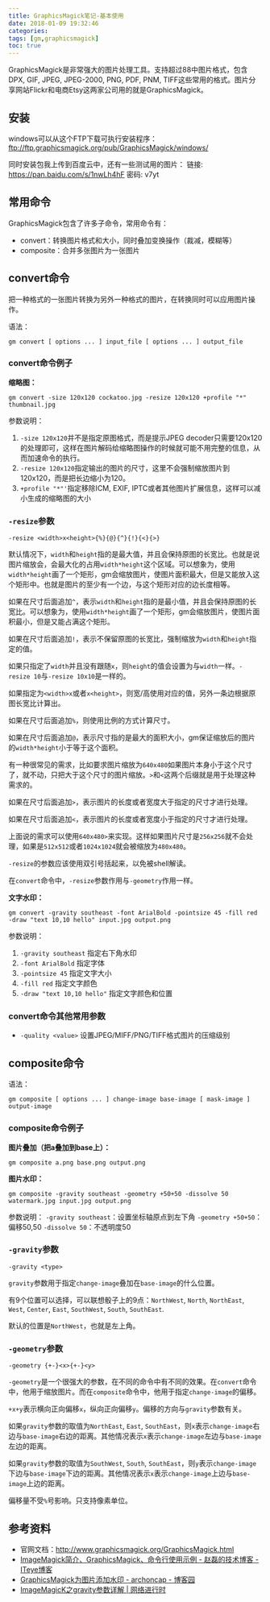 ```yaml
---
title: GraphicsMagick笔记-基本使用
date: 2018-01-09 19:32:46
categories:
tags: [gm,graphicsmagick]
toc: true
---
```


GraphicsMagick是非常强大的图片处理工具。支持超过88中图片格式，包含 DPX, GIF, JPEG, JPEG-2000, PNG, PDF, PNM, TIFF这些常用的格式。图片分享网站Flickr和电商Etsy这两家公司用的就是GraphicsMagick。

<!--more-->

## 安装

windows可以从这个FTP下载可执行安装程序：ftp://ftp.graphicsmagick.org/pub/GraphicsMagick/windows/

同时安装包我上传到百度云中，还有一些测试用的图片：
链接: https://pan.baidu.com/s/1nwLh4hF 密码: v7yt

## 常用命令

GraphicsMagick包含了许多子命令，常用命令有：
- convert：转换图片格式和大小，同时叠加变换操作（裁减，模糊等）
- composite：合并多张图片为一张图片

## convert命令
把一种格式的一张图片转换为另外一种格式的图片，在转换同时可以应用图片操作。

语法：

```
gm convert [ options ... ] input_file [ options ... ] output_file 
```

### convert命令例子

**缩略图：**

```
gm convert -size 120x120 cockatoo.jpg -resize 120x120 +profile "*" thumbnail.jpg
```

参数说明：
1. `-size 120x120`并不是指定原图格式，而是提示JPEG decoder只需要120x120的处理即可，这样在图片解码给缩略图操作的时候就可能不用完整的信息，从而加速命令的执行。
2. `-resize 120x120`指定输出的图片的尺寸，这里不会强制缩放图片到120x120，而是把长边缩小为120。
3. `+profile "*"'`指定移除ICM, EXIF, IPTC或者其他图片扩展信息，这样可以减小生成的缩略图的大小


### `-resize`参数

```
-resize <width>x<height>{%}{@}{^}{!}{<}{>}
```

默认情况下，`width`和`height`指的是最大值，并且会保持原图的长宽比。也就是说图片缩放会，会最大化的占用`width*height`这个区域。可以想象为，使用`width*height`画了一个矩形，gm会缩放图片，使图片面积最大，但是又能放入这个矩形中。也就是图片的至少有一个边，与这个矩形对应的边长度相等。

如果在尺寸后面追加`^`，表示`width`和`height`指的是最小值，并且会保持原图的长宽比。可以想象为，使用`width*height`画了一个矩形，gm会缩放图片，使图片面积最小，但是又能占满这个矩形。

如果在尺寸后面追加`!`，表示不保留原图的长宽比，强制缩放为`width`和`height`指定的值。

如果只指定了`width`并且没有跟随`x`，则`height`的值会设置为与`width`一样。`-resize 10`与`-resize 10x10`是一样的。

如果指定为`<width>x`或者`x<height>`，则宽/高使用对应的值，另外一条边根据原图长宽比计算出。

如果在尺寸后面追加`%`，则使用比例的方式计算尺寸。

如果在尺寸后面追加`@`，表示尺寸指的是最大的面积大小，gm保证缩放后的图片的`width*height`小于等于这个面积。

有一种很常见的需求，比如要求图片缩放为`640x480`如果图片本身小于这个尺寸了，就不动，只把大于这个尺寸的图片缩放。`>`和`<`这两个后缀就是用于处理这种需求的。

如果在尺寸后面追加`>`，表示图片的长度或者宽度大于指定的尺寸才进行处理。

如果在尺寸后面追加`<`，表示图片的长度或者宽度小于指定的尺寸才进行处理。

上面说的需求可以使用`640x480>`来实现。这样如果图片尺寸是`256x256`就不会处理，如果是`512x512`或者`1024x1024`就会被缩放为`480x480`。

`-resize`的参数应该使用双引号括起来，以免被shell解读。

在`convert`命令中，`-resize`参数作用与`-geometry`作用一样。

**文字水印：**

```
gm convert -gravity southeast -font ArialBold -pointsize 45 -fill red  -draw "text 10,10 hello" input.jpg output.png
```

参数说明：
1. `-gravity southeast` 指定右下角水印
2. `-font ArialBold` 指定字体
3. `-pointsize 45` 指定文字大小
4. `-fill red` 指定文字颜色
5. `-draw "text 10,10 hello"` 指定文字颜色和位置

### convert命令其他常用参数

- `-quality <value>`
  设置JPEG/MIFF/PNG/TIFF格式图片的压缩级别

## composite命令

语法：

```
gm composite [ options ... ] change-image base-image [ mask-image ] output-image 
```

### composite命令例子

**图片叠加（把a叠加到base上）：**

```
gm composite a.png base.png output.png
```

**图片水印：**

```
gm composite -gravity southeast -geometry +50+50 -dissolve 50 watermark.jpg input.jpg output.png
```

参数说明：
`-gravity southeast`：设置坐标轴原点到左下角
`-geometry +50+50`：偏移50,50
`-dissolve 50`：不透明度50

### `-gravity`参数

```
-gravity <type>
```

`gravity`参数用于指定`change-image`叠加在`base-image`的什么位置。

有9个位置可以选择，可以联想骰子上的9点：`NorthWest`, `North`, `NorthEast`, `West`, `Center`, `East`, `SouthWest`, `South`, `SouthEast`.

默认的位置是`NorthWest`，也就是左上角。

### `-geometry`参数

```
-geometry {+-}<x>{+-}<y>
```

`-geometry`是一个很强大的参数，在不同的命令中有不同的效果。在`convert`命令中，他用于缩放图片。而在`composite`命令中，他用于指定`change-image`的偏移。

`+x+y`表示横向正向偏移`x`，纵向正向偏移`y`。偏移的方向与`gravity`参数有关。

如果`gravity`参数的取值为`NorthEast`, `East`, `SouthEast`，则`x`表示`change-image`右边与`base-image`右边的距离。其他情况表示`x`表示`change-image`左边与`base-image`左边的距离。

如果`gravity`参数的取值为`SouthWest`, `South`, `SouthEast`，则`y`表示`change-image`下边与`base-image`下边的距离。其他情况表示`x`表示`change-image`上边与`base-image`上边的距离。

偏移量不受`%`号影响。只支持像素单位。

## 参考资料
- 官网文档：http://www.graphicsmagick.org/GraphicsMagick.html
- [ImageMagick简介、GraphicsMagick、命令行使用示例 - 赵磊的技术博客 - ITeye博客](http://elf8848.iteye.com/blog/382528)
- [GraphicsMagick为图片添加水印 - archoncap - 博客园](https://www.cnblogs.com/archoncap/p/4578433.html)
- [ImageMagicK之gravity参数详解 | 网络进行时](http://www.netingcn.com/imagemagick-gravity.html)
